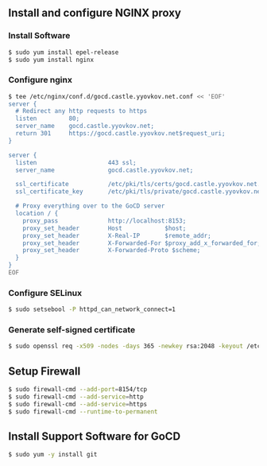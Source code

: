 ## Install and configure NGINX proxy
### Install Software
```bash
$ sudo yum install epel-release
$ sudo yum install nginx
```

### Configure nginx
```bash
$ tee /etc/nginx/conf.d/gocd.castle.yyovkov.net.conf << 'EOF'
server {
  # Redirect any http requests to https
  listen         80;
  server_name    gocd.castle.yyovkov.net;
  return 301     https://gocd.castle.yyovkov.net$request_uri;
}

server {
  listen                    443 ssl;
  server_name               gocd.castle.yyovkov.net;

  ssl_certificate           /etc/pki/tls/certs/gocd.castle.yyovkov.net.chained.pem;
  ssl_certificate_key       /etc/pki/tls/private/gocd.castle.yyovkov.net.key;

  # Proxy everything over to the GoCD server
  location / {
    proxy_pass              http://localhost:8153;
    proxy_set_header        Host            $host;
    proxy_set_header        X-Real-IP       $remote_addr;
    proxy_set_header        X-Forwarded-For $proxy_add_x_forwarded_for;
    proxy_set_header        X-Forwarded-Proto $scheme;
  }
}
EOF
```

### Configure SELinux
```bash
$ sudo setsebool -P httpd_can_network_connect=1
```

### Generate self-signed certificate
```bash
$ sudo openssl req -x509 -nodes -days 365 -newkey rsa:2048 -keyout /etc/pki/tls/private/gocd.castle.yyovkov.net.key -out /etc/pki/tls/certs/gocd.castle.yyovkov.net.chained.pem
```

## Setup Firewall
```bash
$ sudo firewall-cmd --add-port=8154/tcp
$ sudo firewall-cmd --add-service=http
$ sudo firewall-cmd --add-service=https
$ sudo firewall-cmd --runtime-to-permanent
```

## Install Support Software for GoCD
```bash
$ sudo yum -y install git
```
